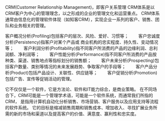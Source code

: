 CRM(Customer Relationship Management)，即客户关系管理
CRM体系是以CRM客户为中心的管理理念，以之形成的企业的管理文化和运营重点。
CRM体系通常由信息化的管理软件体现（如知客CRM），实现企业一系列的客户、销售、团队和业务相关的管理。

客户概况分析(Profiling)包括客户的层次、风险、爱好、习惯等； 
　　客户忠诚度分析(Persistency)指客户对某个产品或 商业机构的忠实程度、持久性、变动情况等； 
　　客户利润分析(Profitability)指不同客户所消费的产品的边缘利润、总利润额、净利润等； 
　　客户性能分析(Performance)指不同客户所消费的产品按种类、渠道、销售地点等指标划分的销售额； 
　　客户未来分析(Prospecting)包括客户数量、类别等情况的未来发展趋势、争取客户的手段等； 
　　客户产品分析(Product)包括产品设计、关联性、供应链等； 
　　客户促销分析(Promotion)包括广告、宣传等促销活动的管理。 

它不仅仅是一个软件，它是方法论、软件和IT能力综合，是商业策略。
在不同场合下，CRM可能是一个管理学术语，可能是一个软件系统，而通常我们所指的CRM，
是指用计算机自动化分析销售、市场营销、客户服务以及应用支持等流程的软件系统。
它的目标是缩减销售周期和销售成本、增加收入、寻找扩展业务所需的新的市场和渠道以及提高客户的价值、满意度、赢利性和忠实度。

